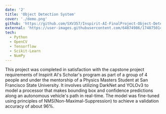 ```yaml
---
date: '2'
title: 'Object Detection System'
cover: './demo.png'
github: 'https://github.com/SXV357/Inspirit-AI-FinalProject-Object-Detection-For-Self-Driving-Cars'
external: 'https://user-images.githubusercontent.com/64874986/174875014-d4f53199-04fd-455c-9b09-9eab42a43fc4.mp4'
tech:
  - Python
  - OpenCV
  - Tensorflow
  - Scikit-Learn
  - NumPy
---
```


This project was completed in satisfaction with the capstone project requirements of Inspirit AI's Scholar's program as part of a group of 4 people and under the mentorship of a Physics Masters Student at San Francisco State University. It involves utilizing DarkNet and YOLOv3 to model a processor that makes bounding box and confidence predictions along an autonomous vehicle's path in real-time. The model was fine-tuned using principles of NMS(Non-Maximal-Suppression) to achieve a validation accuracy of about 96%.
